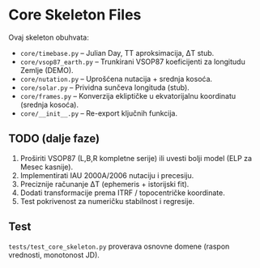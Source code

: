 # Core Skeleton Files

Ovaj skeleton obuhvata:

- `core/timebase.py` – Julian Day, TT aproksimacija, ΔT stub.
- `core/vsop87_earth.py` – Trunkirani VSOP87 koeficijenti za longitudu Zemlje (DEMO).
- `core/nutation.py` – Uprošćena nutacija + srednja kosoća.
- `core/solar.py` – Prividna sunčeva longitudа (stub).
- `core/frames.py` – Konverzija ekliptičke u ekvatorijalnu koordinatu (srednja kosoća).
- `core/__init__.py` – Re-export ključnih funkcija.

## TODO (dalje faze)

1. Proširiti VSOP87 (L,B,R kompletne serije) ili uvesti bolji model (ELP za Mesec kasnije).
2. Implementirati IAU 2000A/2006 nutaciju i precesiju.
3. Preciznije računanje ΔT (ephemeris + istorijski fit).
4. Dodati transformacije prema ITRF / topocentričke koordinate.
5. Test pokrivenost za numeričku stabilnost i regresije.

## Test

`tests/test_core_skeleton.py` proverava osnovne domene (raspon vrednosti, monotonost JD).